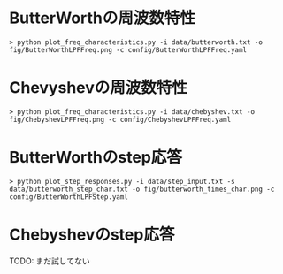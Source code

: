 # ButterWorthの周波数特性

```
> python plot_freq_characteristics.py -i data/butterworth.txt -o fig/ButterWorthLPFFreq.png -c config/ButterWorthLPFFreq.yaml
```

# Chevyshevの周波数特性

```
> python plot_freq_characteristics.py -i data/chebyshev.txt -o fig/ChebyshevLPFFreq.png -c config/ChebyshevLPFFreq.yaml 
```

# ButterWorthのstep応答

```
> python plot_step_responses.py -i data/step_input.txt -s data/butterworth_step_char.txt -o fig/butterworth_times_char.png -c config/ButterWorthLPFStep.yaml
```

# Chebyshevのstep応答

TODO: まだ試してない
